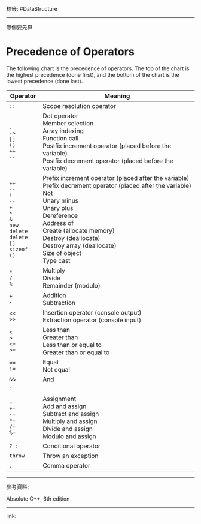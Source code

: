 標籤: #DataStructure 

---

哪個要先算

# Precedence of Operators

The following chart is the precedence of operators. The top of the chart is the highest precedence (done first), and the bottom of the chart is the lowest precedence (done last).

| Operator                                                                                                                       | Meaning                                                                                                                                                                                                                                                                                                                |
| ------------------------------------------------------------------------------------------------------------------------------ | ---------------------------------------------------------------------------------------------------------------------------------------------------------------------------------------------------------------------------------------------------------------------------------------------------------------------- |
| `::`                                                                                                                           | Scope resolution operator                                                                                                                                                                                                                                                                                              |
| `.` <br> `->` <br> `[]` <br> `()` <br> `++` <br> `--`                                                                          | Dot operator <br> Member selection <br> Array indexing <br> Function call <br> Postfix increment operator (placed before the variable) <br> Postfix decrement operator (placed before the variable)                                                                                                                    |
| `++` <br> `--` <br> `!` <br> `--` <br> `+` <br> `*` <br> `&` <br> `new` <br> `delete` <br> `delete []` <br> `sizeof` <br> `()` | Prefix increment operator (placed after the variable) <br> Prefix decrement operator (placed after the variable) <br> Not <br> Unary minus <br> Unary plus <br> Dereference <br> Address of <br> Create (allocate memory) <br> Destroy (deallocate) <br> Destroy array (deallocate) <br> Size of object <br> Type cast |
| `*` <br> `/` <br> `%`                                                                                                          | Multiply <br> Divide <br> Remainder (modulo)                                                                                                                                                                                                                                                                           |
| `+` <br> `-`                                                                                                                   | Addition <br> Subtraction                                                                                                                                                                                                                                                                                              |
| `<<` <br> `>>`                                                                                                                 | Insertion operator (console output) <br> Extraction operator (console input)                                                                                                                                                                                                                                           |
| `<` <br> `>` <br> `<=` <br> `>=`                                                                                               | Less than <br> Greater than <br> Less than or equal to <br> Greater than or equal to                                                                                                                                                                                                                                   |
| `==` <br> `!=`                                                                                                                 | Equal <br> Not equal                                                                                                                                                                                                                                                                                                   |
| `&&`                                                                                                                           | And                                                                                                                                                                                                                                                                                                                    |
| `||`                                                                                                                           | Or                                                                                                                                                                                                                                                                                                                     |
| `=` <br> `+=` <br> `-=` <br> `*=` <br> `/=` <br> `%=`                                                                          | Assignment <br> Add and assign <br> Subtract and assign <br> Multiply and assign <br> Divide and assign <br> Modulo and assign                                                                                                                                                                                         |
| `? :`                                                                                                                          | Conditional operator                                                                                                                                                                                                                                                                                                   |
| `throw`                                                                                                                        | Throw an exception                                                                                                                                                                                                                                                                                                     |
| `,`                                                                                                                            | Comma operator                                                                                                                                                                                                                                                                                                         | 

---

參考資料:

Absolute C++, 6th edition

---

link:

